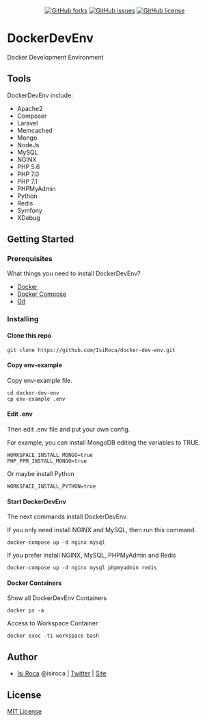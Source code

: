 <p align="center">
   <a href="https://github.com/isiroca/docker-dev-env/network"><img src="https://img.shields.io/github/forks/isiroca/docker-dev-env.svg" alt="GitHub forks"></a>
   <a href="https://github.com/isiroca/docker-dev-env/issues"><img src="https://img.shields.io/github/issues/isiroca/docker-dev-env.svg" alt="GitHub issues"></a>
   <a href="https://raw.githubusercontent.com/isiroca/docker-dev-env/master/LICENSE"><img src="https://img.shields.io/badge/license-MIT-blue.svg" alt="GitHub license"></a>
</p>

# DockerDevEnv

Docker Development Environment

## Tools

DockerDevEnv include:

* Apache2
* Composer
* Laravel
* Memcached
* Mongo
* NodeJs
* MySQL
* NGINX
* PHP 5.6 
* PHP 7.0 
* PHP 7.1
* PHPMyAdmin
* Python
* Redis
* Symfony
* XDebug

## Getting Started

### Prerequisites

What things you need to install DockerDevEnv?

* [Docker](https://docs.docker.com/engine/installation/)
* [Docker Compose](https://docs.docker.com/compose/install/)
* [Git](https://git-scm.com/book/en/v2/Getting-Started-Installing-Git)


### Installing

#### Clone this repo

```
git clone https://github.com/IsiRoca/docker-dev-env.git
```

#### Copy env-example

Copy env-example file. 

```
cd docker-dev-env
cp env-example .env
```

#### Edit .env

Then edit .env file and put your own config.

For example, you can install MongoDB editing the variables to TRUE.

```
WORKSPACE_INSTALL_MONGO=true
PHP_FPM_INSTALL_MONGO=true
```

Or maybe install Python

```
WORKSPACE_INSTALL_PYTHON=true
```

#### Start DockerDevEnv

The next commands install DockerDevEnv.

If you only need install NGINX and MySQL, then run this command.

```
docker-compose up -d nginx mysql
```

If you prefer install NGINX, MySQL, PHPMyAdmin and Redis

```
docker-compose up -d nginx mysql phpmyadmin redis
```

#### Docker Containers

Show all DockerDevEnv Containers

```
docker ps -a
```

Access to Workspace Container

```
docker exec -ti workspace bash
```


## Author

- [Isi Roca](https://github.com/isiroca) @isiroca | [Twitter](https://twitter.com/IsiRoca) | [Site](http://isiroca.com)


## License

[MIT License](https://github.com/IsiRoca/docker-dev-env/blob/master/LICENSE)
